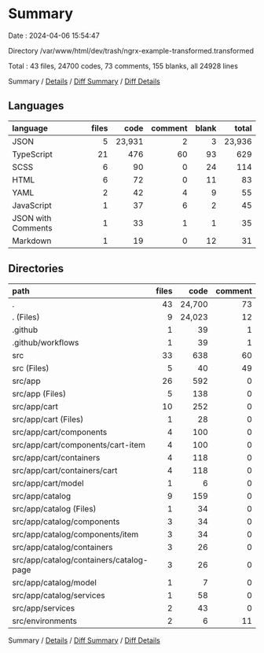 # Summary

Date : 2024-04-06 15:54:47

Directory /var/www/html/dev/trash/ngrx-example-transformed.transformed

Total : 43 files,  24700 codes, 73 comments, 155 blanks, all 24928 lines

Summary / [Details](details.md) / [Diff Summary](diff.md) / [Diff Details](diff-details.md)

## Languages
| language | files | code | comment | blank | total |
| :--- | ---: | ---: | ---: | ---: | ---: |
| JSON | 5 | 23,931 | 2 | 3 | 23,936 |
| TypeScript | 21 | 476 | 60 | 93 | 629 |
| SCSS | 6 | 90 | 0 | 24 | 114 |
| HTML | 6 | 72 | 0 | 11 | 83 |
| YAML | 2 | 42 | 4 | 9 | 55 |
| JavaScript | 1 | 37 | 6 | 2 | 45 |
| JSON with Comments | 1 | 33 | 1 | 1 | 35 |
| Markdown | 1 | 19 | 0 | 12 | 31 |

## Directories
| path | files | code | comment | blank | total |
| :--- | ---: | ---: | ---: | ---: | ---: |
| . | 43 | 24,700 | 73 | 155 | 24,928 |
| . (Files) | 9 | 24,023 | 12 | 22 | 24,057 |
| .github | 1 | 39 | 1 | 5 | 45 |
| .github/workflows | 1 | 39 | 1 | 5 | 45 |
| src | 33 | 638 | 60 | 128 | 826 |
| src (Files) | 5 | 40 | 49 | 17 | 106 |
| src/app | 26 | 592 | 0 | 107 | 699 |
| src/app (Files) | 5 | 138 | 0 | 19 | 157 |
| src/app/cart | 10 | 252 | 0 | 51 | 303 |
| src/app/cart (Files) | 1 | 28 | 0 | 2 | 30 |
| src/app/cart/components | 4 | 100 | 0 | 24 | 124 |
| src/app/cart/components/cart-item | 4 | 100 | 0 | 24 | 124 |
| src/app/cart/containers | 4 | 118 | 0 | 24 | 142 |
| src/app/cart/containers/cart | 4 | 118 | 0 | 24 | 142 |
| src/app/cart/model | 1 | 6 | 0 | 1 | 7 |
| src/app/catalog | 9 | 159 | 0 | 30 | 189 |
| src/app/catalog (Files) | 1 | 34 | 0 | 2 | 36 |
| src/app/catalog/components | 3 | 34 | 0 | 7 | 41 |
| src/app/catalog/components/item | 3 | 34 | 0 | 7 | 41 |
| src/app/catalog/containers | 3 | 26 | 0 | 10 | 36 |
| src/app/catalog/containers/catalog-page | 3 | 26 | 0 | 10 | 36 |
| src/app/catalog/model | 1 | 7 | 0 | 1 | 8 |
| src/app/catalog/services | 1 | 58 | 0 | 10 | 68 |
| src/app/services | 2 | 43 | 0 | 7 | 50 |
| src/environments | 2 | 6 | 11 | 4 | 21 |

Summary / [Details](details.md) / [Diff Summary](diff.md) / [Diff Details](diff-details.md)